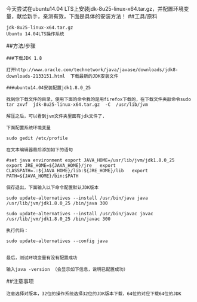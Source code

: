 今天尝试在ubuntu14.04 LTS上安装jdk-8u25-linux-x64.tar.gz，并配置环境变量，献给新手，亲测有效，下面是具体的安装方法！
##工具/原料

    jdk-8u25-linux-x64.tar.gz
    Ubuntu 14.04LTS操作系统

##方法/步骤

    ###下载JDK 1.8

    打开http://www.oracle.com/technetwork/java/javase/downloads/jdk8-downloads-2133151.html  下载最新的JDK安装文件
    
    ###ubuntu14.04安装配置jdk1.8.0_25

    找到你下载文件的目录，使用下面的命令我的是用firefox下载的，在下载文件夹敲命令sudo tar zxvf  jdk-8u25-linux-x64.tar.gz  -C  /usr/lib/jvm

    解压之后，可以看到jvm文件夹里面有jdk文件了.

    下面配置系统环境变量

    sudo gedit /etc/profile

    在文本编辑器最后添加如下的语句

`#set java environment
export JAVA_HOME=/usr/lib/jvm/jdk1.8.0_25  
export JRE_HOME=${JAVA_HOME}/jre  
export CLASSPATH=.:${JAVA_HOME}/lib:${JRE_HOME}/lib  
export PATH=${JAVA_HOME}/bin:$PATH` 

    保存退出，下面输入以下命令配置默认JDK版本

    sudo update-alternatives --install /usr/bin/java java /usr/lib/jvm/jdk1.8.0_25 /bin/java 300  

    sudo update-alternatives --install /usr/bin/javac javac /usr/lib/jvm/jdk1.8.0_25 /bin/javac 300 

    执行代码：

    sudo update-alternatives --config java 


    最后，测试环境变量有没有配置成功

    输入java -version （会显示如下信息，说明已配置成功）

##注意事项

    注意选择对版本，32位的操作系统选择32位的JDK版本下载，64位的对应下载64位的JDK


